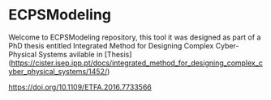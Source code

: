 # ECPSModeling

Welcome to ECPSModeling repository, this tool it was designed as part of a PhD thesis entitled Integrated Method for Designing Complex Cyber-Physical Systems avilable in [Thesis] (https://cister.isep.ipp.pt/docs/integrated_method_for_designing_complex_cyber_physical_systems/1452/)


https://doi.org/10.1109/ETFA.2016.7733566
